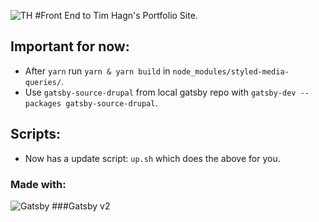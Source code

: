 ![TH](https://be.timhagn.com/themes/custom/thstark/logo.svg)
#Front End to Tim Hagn's Portfolio Site.

## Important for now:

* After `yarn` run `yarn & yarn build` in `node_modules/styled-media-queries/`.
* Use `gatsby-source-drupal` from local gatsby repo with `gatsby-dev --packages gatsby-source-drupal`.

## Scripts:

* Now has a update script: `up.sh` which does the above for you.  


### Made with:

![Gatsby](https://www.gatsbyjs.org/monogram.svg)
###Gatsby v2


